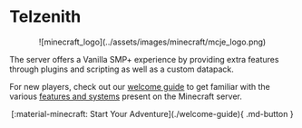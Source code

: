 # Telzenith
<style>
.md-typeset h1 {
    display: none;
  }
</style>
<center>
	![minecraft_logo](../assets/images/minecraft/mcje_logo.png)
</center>

The server offers a Vanilla SMP+ experience by providing extra features through plugins and scripting as well as a custom datapack.

For new players, check out our [welcome guide](./welcome-guide/index.md) to get familiar with the various [features and systems](./features/index.md) present on the Minecraft server.

<center>
	[:material-minecraft: Start Your Adventure](./welcome-guide){ .md-button }
</center>
